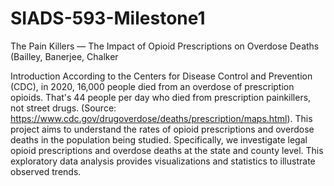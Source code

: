 # SIADS-593-Milestone1
The Pain Killers — The Impact of Opioid Prescriptions on Overdose Deaths (Bailley, Banerjee, Chalker

Introduction
According to the Centers for Disease Control and Prevention (CDC), in 2020, 16,000 people died from an overdose of prescription opioids. That's 44 people per day who died from prescription painkillers, not street drugs.  (Source: <https://www.cdc.gov/drugoverdose/deaths/prescription/maps.html>).  This project aims to understand the rates of opioid prescriptions and overdose deaths in the population being studied. Specifically, we investigate legal opioid prescriptions and overdose deaths at the state and county level. This exploratory data analysis provides visualizations and statistics to illustrate observed trends.
